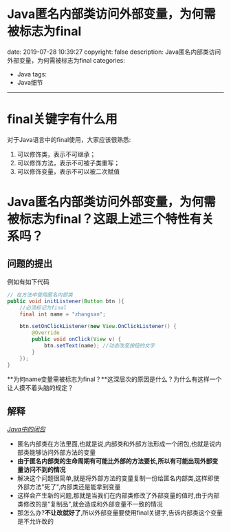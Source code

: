 #   Java匿名内部类访问外部变量，为何需被标志为final
date: 2019-07-28 10:39:27
copyright: false
description: Java匿名内部类访问外部变量，为何需被标志为final
categories:
- Java
tags:
- Java细节
---
#	final关键字有什么用
对于Java语言中的final使用，大家应该很熟悉:
1.	可以修饰类，表示不可继承；
2.	可以修饰方法，表示不可被子类重写；
3.	可以修饰变量，表示不可以被二次赋值

#	Java匿名内部类访问外部变量，为何需被标志为final？这跟上述三个特性有关系吗？
##	问题的提出
例如有如下代码

```java
// 在方法中使用匿名内部类
public void initListener(Button btn ){
	//必须标记为final
	final int name = "zhangsan";

	btn.setOnClickListener(new View.OnClickListener() {
		@Override
		public void onClick(View v) {
			btn.setText(name); //动态改变按钮的文字
		}
	});
}
```

**为何name变量需被标志为final？**这深层次的原因是什么？为什么有这样一个让人摸不着头脑的规定？

##	解释
[_Java中的闭包_](/2019/07/28/Java中的闭包/)
+   匿名内部类在方法里面,也就是说,内部类和外部方法形成一个闭包,也就是说内部类能够访问外部方法的变量
+   **由于匿名内部类的生命周期有可能比外部的方法要长,所以有可能出现外部变量访问不到的情况**
+   解决这个问题很简单,就是将外部方法的变量复制一份给匿名内部类,这样即使外部方法"死了",内部类还是能拿到变量
+   这样会产生新的问题,那就是当我们在内部类修改了外部变量的值时,由于内部类修改的是"复制品",就会造成和外部变量不一致的情况
+   那怎么办?**不让改就好了**,所以外部变量要使用final关键字,告诉内部类这个变量是不允许改的
